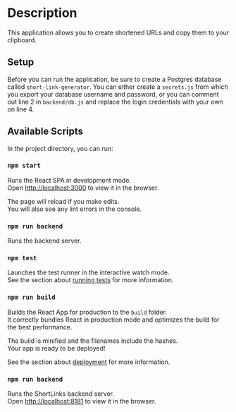 # Description

This application allows you to create shortened URLs and copy them to your clipboard.

## Setup

Before you can run the application, be sure to create a Postgres database called `short-link-generator`. You can either create a `secrets.js` from which you export your database username and password, or you can comment out line 2 in `backend/db.js` and replace the login credentials with your own on line 4.

## Available Scripts

In the project directory, you can run:

### `npm start`

Runs the React SPA in development mode.<br>
Open [http://localhost:3000](http://localhost:3000) to view it in the browser.

The page will reload if you make edits.<br>
You will also see any lint errors in the console.

### `npm run backend`

Runs the backend server.

### `npm test`

Launches the test runner in the interactive watch mode.<br>
See the section about [running tests](https://facebook.github.io/create-react-app/docs/running-tests) for more information.

### `npm run build`

Builds the React App for production to the `build` folder.<br>
It correctly bundles React in production mode and optimizes the build for the best performance.

The build is minified and the filenames include the hashes.<br>
Your app is ready to be deployed!

See the section about [deployment](https://facebook.github.io/create-react-app/docs/deployment) for more information.

### `npm run backend`

Runs the ShortLinks backend server.<br/>
Open [http://localhost:8181](http://localhost:3000) to view it in the browser.
